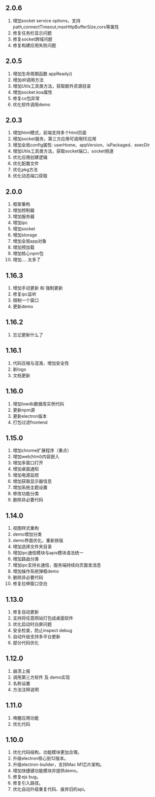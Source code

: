 ## 2.0.6
1. 增加socket service options，支持path,connectTimeout,maxHttpBufferSize,cors等属性
2. 修复任务栏显示问题
3. 修复socket跨域问题
4. 修复构建应用失败问题

## 2.0.5
1. 增加生命周期函数 appReady()
2. 增加dll调用方法
3. 增加Utils工具类方法，获取额外资源目录
4. 增加socket.koa属性
5. 修复co包异常
6. 优化软件调用demo

## 2.0.3
1. 增加html模式，前端支持多个html页面
2. 增加socket服务，第三方应用可调用EE应用
3. 增加全局config属性: userHome、appVersion、isPackaged、execDir
4. 增加Utils工具类方法，获取socket端口，socket频道
5. 优化应用创建逻辑
6. 优化配置文件
7. 优化pkg方法
8. 优化动态端口获取

## 2.0.0
1. 框架重构
2. 增加控制器
3. 增加服务器
4. 增加ipc
5. 增加socket
6. 增加storage
7. 增加全局app对象
8. 增加预加载
9. 增加核心npm包
10. 增加....  太多了

## 1.16.3
1. 增加手动更新 和 强制更新
2. 修复ipc监听
3. 限制一个窗口
4. 更新demo

## 1.16.2
1. 忘记更新什么了

## 1.16.1
1. 代码压缩与混淆，增加安全性
2. 新logo
3. 文档更新

## 1.16.0
1. 增加lowdb数据库实例代码
2. 更新npm源
3. 更新electron版本
4. 打包过滤frontend

## 1.15.0
1. 增加chrome扩展程序（重点）
2. 增加web(html)内容嵌入
3. 增加多窗口打开
4. 增加桌面通知
5. 增加电源监控
6. 增加获取显示器信息
7. 增加系统主题设置
8. 修改功能分类
9. 删除非必要代码

## 1.14.0
1. 视图样式重构
2. demo增加分类
3. demo界面优化，重新排版
4. 增加选择文件夹目录
5. 增加ipc通信模块与apis模块语法统一
6. 增加路由分类
7. 增加ipc支持长通信，服务端持续向页面发消息
8. 增加操作系统弹框demo
9. 删除非必要代码
10. 修复拉伸窗口空白

## 1.13.0
1. 修复自动更新
2. 支持将任意网站打包成桌面软件
3. 优化启动时白屏问题
4. 安全检查，防止inspect debug
5. 自动升级支持多平台更新
6. 部分代码优化

## 1.12.0
1. 崩溃上报
2. 调用第三方软件 及 demo实现
3. 名称设置
4. 方法注释说明

## 1.11.0
1. 唤醒应用功能
2. 优化代码

## 1.10.0
1. 优化代码结构，功能模块更加合理。
2. 升级electron核心到12版本。
3. 升级electron-builder，支持Mac M1芯片架构。
4. 增加快捷键功能模块并提供demo。
5. 修复ejs bug。
6. 修复引入路径。
7. 优化自动升级重复代码、废弃旧的api。